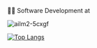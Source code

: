 :technologist: Software Development at 

![ailm2-5cxgf](https://user-images.githubusercontent.com/87911989/224546012-f57668a6-ff3b-4d26-995e-988419136787.png)

[![Top Langs](https://github-readme-stats.vercel.app/api/top-langs/?username=gpimenta42&layout=compact)](https://github.com/anuraghazra/github-readme-stats)



